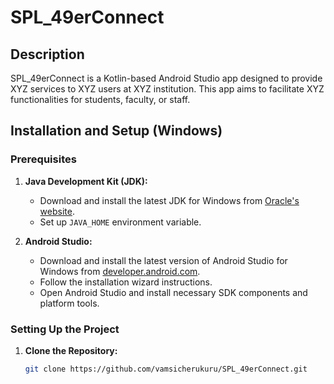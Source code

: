 # SPL_49erConnect

## Description
SPL_49erConnect is a Kotlin-based Android Studio app designed to provide XYZ services to XYZ users at XYZ institution. This app aims to facilitate XYZ functionalities for students, faculty, or staff.

## Installation and Setup (Windows)


### Prerequisites
1. **Java Development Kit (JDK):**
   - Download and install the latest JDK for Windows from [Oracle's website](https://www.oracle.com/java/technologies/javase-jdk15-downloads.html).
   - Set up `JAVA_HOME` environment variable.

2. **Android Studio:**
   - Download and install the latest version of Android Studio for Windows from [developer.android.com](https://developer.android.com/studio).
   - Follow the installation wizard instructions.
   - Open Android Studio and install necessary SDK components and platform tools.

### Setting Up the Project
1. **Clone the Repository:**
   ```bash
   git clone https://github.com/vamsicherukuru/SPL_49erConnect.git
